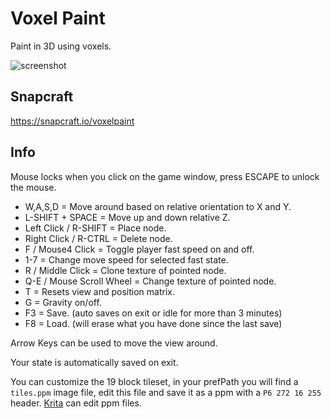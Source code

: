 # Voxel Paint
Paint in 3D using voxels.

![screenshot](https://dashboard.snapcraft.io/site_media/appmedia/2023/07/Screenshot_2023-07-07_01-56-44_oXveCB3.png)

## Snapcraft
https://snapcraft.io/voxelpaint

## Info
Mouse locks when you click on the game window, press ESCAPE to unlock the mouse.

* W,A,S,D = Move around based on relative orientation to X and Y.
* L-SHIFT + SPACE = Move up and down relative Z.
* Left Click / R-SHIFT = Place node.
* Right Click / R-CTRL = Delete node.
* F / Mouse4 Click = Toggle player fast speed on and off.
* 1-7 = Change move speed for selected fast state.
* R / Middle Click = Clone texture of pointed node.
* Q-E / Mouse Scroll Wheel = Change texture of pointed node.
* T = Resets view and position matrix.
* G = Gravity on/off.
* F3 = Save. (auto saves on exit or idle for more than 3 minutes)
* F8 = Load. (will erase what you have done since the last save)

Arrow Keys can be used to move the view around.

Your state is automatically saved on exit.

You can customize the 19 block tileset, in your prefPath you will find a `tiles.ppm` image file, edit this file and save it as a ppm with a `P6 272 16 255` header. [Krita](https://krita.org) can edit ppm files.
